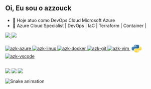 ## Oi, Eu sou o azzouck

- 🔭 Hoje atuo como DevOps Cloud Microsoft Azure
- 🌱 Azure Cloud Specialist | DevOps | IaC | Terraform | Container |

<div align="left">
  <a href="https://www.linkedin.com/in/erickalex//">
  <img height="180em" src="https://github-readme-stats.vercel.app/api?username=azzouck&show_icons=true&theme=dark&include_all_commits=true&count_private=true"/>
  <img height="180em" src="https://github-readme-stats.vercel.app/api/top-langs/?username=azzouck&layout=compact&langs_count=7&theme=dark"/>
</div>
  <div style="display: inline_block"><br>
  <img align="center" alt="azk-azure" height="30" width="40" src="https://cdn.jsdelivr.net/gh/devicons/devicon/icons/azure/azure-original.svg">
  <img align="center" alt="azk-linux" height="30" width="40" src="https://cdn.jsdelivr.net/gh/devicons/devicon/icons/linux/linux-original.svg">
  <img align="center" alt="azk-docker" height="30" width="40" src="https://cdn.jsdelivr.net/gh/devicons/devicon/icons/docker/docker-original-wordmark.svg">
  <img align="center" alt="azk-git" height="30" width="40" src="https://cdn.jsdelivr.net/gh/devicons/devicon/icons/git/git-original.svg">
  <img align="center" alt="azk-vim" height="30" width="40" src="https://cdn.jsdelivr.net/gh/devicons/devicon/icons/vim/vim-original.svg">
  <img align="center" alt="azk-Python" height="30" width="40" src="https://raw.githubusercontent.com/devicons/devicon/master/icons/python/python-original.svg">
  <img align="center" alt="azk-vscode" height="30" width="40" src="https://cdn.jsdelivr.net/gh/devicons/devicon/icons/vscode/vscode-original.svg">
</div>
  
  ##
 
<div> 
  <a href="https://instagram.com/azzouck" target="_blank"><img src="https://img.shields.io/badge/-Instagram-%23E4405F?style=for-the-badge&logo=instagram&logoColor=white" target="_blank"></a>
  <a href = "mailto:souzaerickalex@gmail.com"><img src="https://img.shields.io/badge/-Gmail-%23333?style=for-the-badge&logo=gmail&logoColor=white" target="_blank"></a>
  <a href="https://www.linkedin.com/in/erickalex" target="_blank"><img src="https://img.shields.io/badge/-LinkedIn-%230077B5?style=for-the-badge&logo=linkedin&logoColor=white" target="_blank"></a> 
  
  ![Snake animation](https://github.com/azzouck/azzouck/blob/output/github-contribution-grid-snake.svg)
  
</div>

